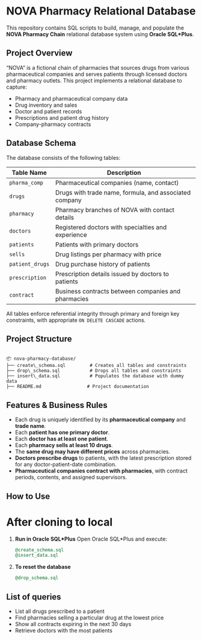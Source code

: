 
# NOVA Pharmacy Relational Database

This repository contains SQL scripts to build, manage, and populate the **NOVA Pharmacy Chain** relational database system using **Oracle SQL*Plus**.

## Project Overview

“NOVA” is a fictional chain of pharmacies that sources drugs from various pharmaceutical companies and serves patients through licensed doctors and pharmacy outlets. This project implements a relational database to capture:

- Pharmacy and pharmaceutical company data
- Drug inventory and sales
- Doctor and patient records
- Prescriptions and patient drug history
- Company-pharmacy contracts

## Database Schema

The database consists of the following tables:

| Table Name         | Description |
|--------------------|-------------|
| `pharma_comp`      | Pharmaceutical companies (name, contact) |
| `drugs`            | Drugs with trade name, formula, and associated company |
| `pharmacy`         | Pharmacy branches of NOVA with contact details |
| `doctors`          | Registered doctors with specialties and experience |
| `patients`         | Patients with primary doctors |
| `sells`            | Drug listings per pharmacy with price |
| `patient_drugs`    | Drug purchase history of patients |
| `prescription`     | Prescription details issued by doctors to patients |
| `contract`         | Business contracts between companies and pharmacies |

All tables enforce referential integrity through primary and foreign key constraints, with appropriate `ON DELETE CASCADE` actions.

## Project Structure

```

📦 nova-pharmacy-database/
├── create\_schema.sql         # Creates all tables and constraints
├── drop\_schema.sql           # Drops all tables and constraints
├── insert\_data.sql           # Populates the database with dummy data
├── README.md                 # Project documentation

````

## Features & Business Rules

- Each drug is uniquely identified by its **pharmaceutical company** and **trade name**.
- Each **patient has one primary doctor**.
- Each **doctor has at least one patient**.
- Each **pharmacy sells at least 10 drugs**.
- The **same drug may have different prices** across pharmacies.
- **Doctors prescribe drugs** to patients, with the latest prescription stored for any doctor-patient-date combination.
- **Pharmaceutical companies contract with pharmacies**, with contract periods, contents, and assigned supervisors.

## How to Use

# After cloning to local 
1. **Run in Oracle SQL\*Plus**
   Open Oracle SQL\*Plus and execute:

   ```sql
   @create_schema.sql
   @insert_data.sql
   ```

2. **To reset the database**

   ```sql
   @drop_schema.sql
   ```

## List of queries 

* List all drugs prescribed to a patient
* Find pharmacies selling a particular drug at the lowest price
* Show all contracts expiring in the next 30 days
* Retrieve doctors with the most patients

